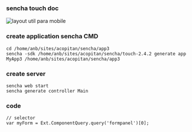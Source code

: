 ### sencha touch doc


![layout util para mobile](http://docs.sencha.com/touch/2.3.1/#!/guide/layouts)


### create application sencha CMD
	cd /home/anb/sites/acopitan/sencha/app3
	sencha -sdk /home/anb/sites/acopitan/sencha/touch-2.4.2 generate app MyApp3 /home/anb/sites/acopitan/sencha/app3


### create server

	sencha web start
	sencha generate controller Main


### code
	// selector
	var myForm = Ext.ComponentQuery.query('formpanel')[0];

